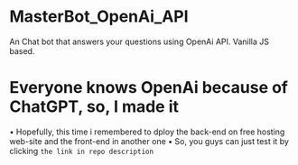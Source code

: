 # MasterBot_OpenAi_API
An Chat bot that answers your questions using OpenAi API. Vanilla JS based.

# Everyone knows OpenAi because of ChatGPT, so, I made it

• Hopefully, this time i remembered to dploy the back-end on free hosting web-site and the front-end in another one
• So, you guys can just test it by clicking ``` the link in repo description  ```
